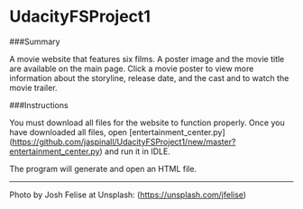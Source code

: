# UdacityFSProject1

###Summary

A movie website that features six films. A poster image and the movie title are available on the main page. Click a movie poster to view more information about the storyline, release date, and the cast and to watch the movie trailer.  

###Instructions

You must download all files for the website to function properly. Once you have downloaded all files, open [entertainment_center.py] (https://github.com/jaspinall/UdacityFSProject1/new/master?entertainment_center.py) and run it in IDLE. 

The program will generate and open an HTML file. 

---
Photo by Josh Felise at Unsplash: (https://unsplash.com/jfelise)
